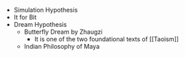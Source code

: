 - Simulation Hypothesis
- It for Bit
- Dream Hypothesis
	- Butterfly Dream by Zhaugzi
		- It is one of the two foundational texts of [[Taoism]]
	- Indian Philosophy of Maya